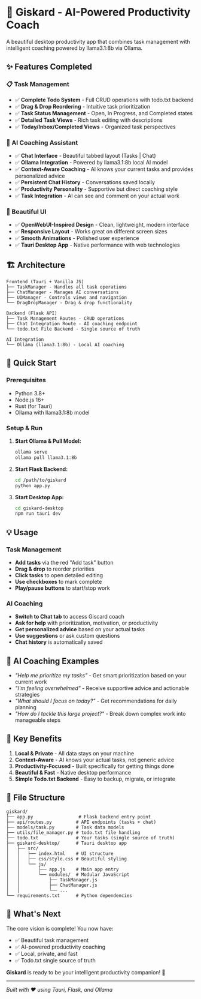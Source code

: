 # 🚀 Giskard - AI-Powered Productivity Coach

A beautiful desktop productivity app that combines task management with intelligent coaching powered by llama3.1:8b via Ollama.

## ✨ Features Completed

### 📋 Task Management
- ✅ **Complete Todo System** - Full CRUD operations with todo.txt backend
- ✅ **Drag & Drop Reordering** - Intuitive task prioritization
- ✅ **Task Status Management** - Open, In Progress, and Completed states
- ✅ **Detailed Task Views** - Rich task editing with descriptions
- ✅ **Today/Inbox/Completed Views** - Organized task perspectives

### 💬 AI Coaching Assistant
- ✅ **Chat Interface** - Beautiful tabbed layout (Tasks | Chat)
- ✅ **Ollama Integration** - Powered by llama3.1:8b local AI model
- ✅ **Context-Aware Coaching** - AI knows your current tasks and provides personalized advice
- ✅ **Persistent Chat History** - Conversations saved locally
- ✅ **Productivity Personality** - Supportive but direct coaching style
- ✅ **Task Integration** - AI can see and comment on your actual work

### 🎨 Beautiful UI
- ✅ **OpenWebUI-Inspired Design** - Clean, lightweight, modern interface
- ✅ **Responsive Layout** - Works great on different screen sizes
- ✅ **Smooth Animations** - Polished user experience
- ✅ **Tauri Desktop App** - Native performance with web technologies

## 🏗️ Architecture

```
Frontend (Tauri + Vanilla JS)
├── TaskManager - Handles all task operations
├── ChatManager - Manages AI conversations
├── UIManager - Controls views and navigation
└── DragDropManager - Drag & drop functionality

Backend (Flask API)
├── Task Management Routes - CRUD operations
├── Chat Integration Route - AI coaching endpoint
└── todo.txt File Backend - Single source of truth

AI Integration
└── Ollama (llama3.1:8b) - Local AI coaching
```

## 🚀 Quick Start

### Prerequisites
- Python 3.8+
- Node.js 16+
- Rust (for Tauri)
- Ollama with llama3.1:8b model

### Setup & Run

1. **Start Ollama & Pull Model:**
   ```bash
   ollama serve
   ollama pull llama3.1:8b
   ```

2. **Start Flask Backend:**
   ```bash
   cd /path/to/giskard
   python app.py
   ```

3. **Start Desktop App:**
   ```bash
   cd giskard-desktop
   npm run tauri dev
   ```

## 💡 Usage

### Task Management
- **Add tasks** via the red "Add task" button
- **Drag & drop** to reorder priorities
- **Click tasks** to open detailed editing
- **Use checkboxes** to mark complete
- **Play/pause buttons** to start/stop work

### AI Coaching
- **Switch to Chat tab** to access Giscard coach
- **Ask for help** with prioritization, motivation, or productivity
- **Get personalized advice** based on your actual tasks
- **Use suggestions** or ask custom questions
- **Chat history** is automatically saved

## 🤖 AI Coaching Examples

- *"Help me prioritize my tasks"* - Get smart prioritization based on your current work
- *"I'm feeling overwhelmed"* - Receive supportive advice and actionable strategies
- *"What should I focus on today?"* - Get recommendations for daily planning
- *"How do I tackle this large project?"* - Break down complex work into manageable steps

## 🎯 Key Benefits

1. **Local & Private** - All data stays on your machine
2. **Context-Aware** - AI knows your actual tasks, not generic advice
3. **Productivity-Focused** - Built specifically for getting things done
4. **Beautiful & Fast** - Native desktop performance
5. **Simple Todo.txt Backend** - Easy to backup, migrate, or integrate

## 📁 File Structure

```
giskard/
├── app.py                 # Flask backend entry point
├── api/routes.py         # API endpoints (tasks + chat)
├── models/task.py        # Task data models
├── utils/file_manager.py # todo.txt file handling
├── todo.txt              # Your tasks (single source of truth)
├── giskard-desktop/      # Tauri desktop app
│   ├── src/
│   │   ├── index.html    # UI structure
│   │   ├── css/style.css # Beautiful styling
│   │   └── js/
│   │       ├── app.js    # Main app entry
│   │       └── modules/  # Modular JavaScript
│   │           ├── TaskManager.js
│   │           ├── ChatManager.js
│   │           └── ...
└── requirements.txt      # Python dependencies
```

## 🔮 What's Next

The core vision is complete! You now have:
- ✅ Beautiful task management 
- ✅ AI-powered productivity coaching
- ✅ Local, private, and fast
- ✅ Todo.txt single source of truth

**Giskard** is ready to be your intelligent productivity companion! 🎉

---

*Built with ❤️ using Tauri, Flask, and Ollama*
